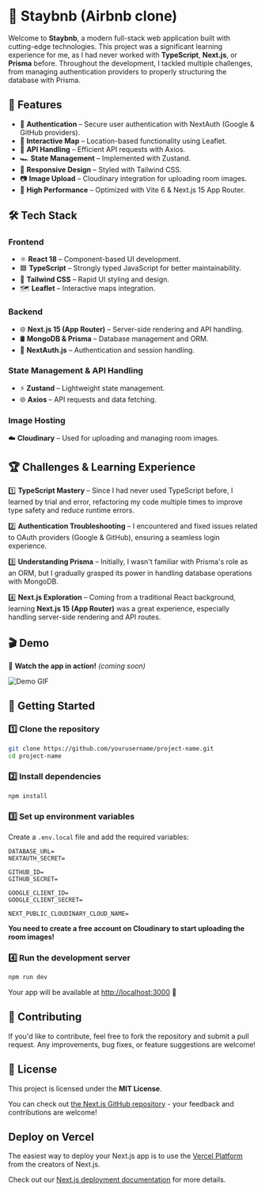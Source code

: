 # 🚀 Staybnb (Airbnb clone)

Welcome to **Staybnb**, a modern full-stack web application built with cutting-edge technologies. This project was a significant learning experience for me, as I had never worked with **TypeScript**, **Next.js**, or **Prisma** before. Throughout the development, I tackled multiple challenges, from managing authentication providers to properly structuring the database with Prisma.

## 🌟 Features
- 🔐 **Authentication** – Secure user authentication with NextAuth (Google & GitHub providers).
- 📍 **Interactive Map** – Location-based functionality using Leaflet.
- 📡 **API Handling** – Efficient API requests with Axios.
- 🏎 **State Management** – Implemented with Zustand.
- 🎨 **Responsive Design** – Styled with Tailwind CSS.
- 📷 **Image Upload** – Cloudinary integration for uploading room images.
- 🚀 **High Performance** – Optimized with Vite 6 & Next.js 15 App Router.

## 🛠 Tech Stack
### **Frontend**
- ⚛️ **React 18** – Component-based UI development.
- 🟦 **TypeScript** – Strongly typed JavaScript for better maintainability.
- 🎨 **Tailwind CSS** – Rapid UI styling and design.
- 🗺 **Leaflet** – Interactive maps integration.

### **Backend**
- 🌐 **Next.js 15 (App Router)** – Server-side rendering and API handling.
- 🛢 **MongoDB & Prisma** – Database management and ORM.
- 🔐 **NextAuth.js** – Authentication and session handling.

### **State Management & API Handling**
- ⚡ **Zustand** – Lightweight state management.
- 🌐 **Axios** – API requests and data fetching.

### **Image Hosting**
☁️ **Cloudinary** – Used for uploading and managing room images.

## 🏆 Challenges & Learning Experience
1️⃣ **TypeScript Mastery** – Since I had never used TypeScript before, I learned by trial and error, refactoring my code multiple times to improve type safety and reduce runtime errors.

2️⃣ **Authentication Troubleshooting** – I encountered and fixed issues related to OAuth providers (Google & GitHub), ensuring a seamless login experience.

3️⃣ **Understanding Prisma** – Initially, I wasn't familiar with Prisma's role as an ORM, but I gradually grasped its power in handling database operations with MongoDB.

4️⃣ **Next.js Exploration** – Coming from a traditional React background, learning **Next.js 15 (App Router)** was a great experience, especially handling server-side rendering and API routes.

## 🎬 Demo
📌 **Watch the app in action!** *(coming soon)*

![Demo GIF](https://your-gif-url-here.com/demo.gif)

## 🚀 Getting Started
### 1️⃣ Clone the repository
```bash
git clone https://github.com/yourusername/project-name.git
cd project-name
```

### 2️⃣ Install dependencies
```bash
npm install
```

### 3️⃣ Set up environment variables
Create a `.env.local` file and add the required variables:
```env
DATABASE_URL=
NEXTAUTH_SECRET=

GITHUB_ID=
GITHUB_SECRET=

GOOGLE_CLIENT_ID=
GOOGLE_CLIENT_SECRET=

NEXT_PUBLIC_CLOUDINARY_CLOUD_NAME=
```
**You need to create a free account on Cloudinary to start uploading the room images!**

### 4️⃣ Run the development server
```bash
npm run dev
```

Your app will be available at [http://localhost:3000](http://localhost:3000) 🎉

## 🤝 Contributing
If you'd like to contribute, feel free to fork the repository and submit a pull request. Any improvements, bug fixes, or feature suggestions are welcome!

## 📄 License
This project is licensed under the **MIT License**.



You can check out [the Next.js GitHub repository](https://github.com/vercel/next.js) - your feedback and contributions are welcome!

## Deploy on Vercel

The easiest way to deploy your Next.js app is to use the [Vercel Platform](https://vercel.com/new?utm_medium=default-template&filter=next.js&utm_source=create-next-app&utm_campaign=create-next-app-readme) from the creators of Next.js.

Check out our [Next.js deployment documentation](https://nextjs.org/docs/app/building-your-application/deploying) for more details.
